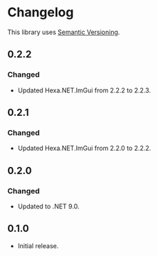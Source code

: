 ﻿# Changelog

This library uses [Semantic Versioning](https://semver.org/spec/v2.0.0.html).

## 0.2.2

### Changed

- Updated Hexa.NET.ImGui from 2.2.2 to 2.2.3.

## 0.2.1

### Changed

- Updated Hexa.NET.ImGui from 2.2.0 to 2.2.2.

## 0.2.0

### Changed

- Updated to .NET 9.0.

## 0.1.0

- Initial release.

